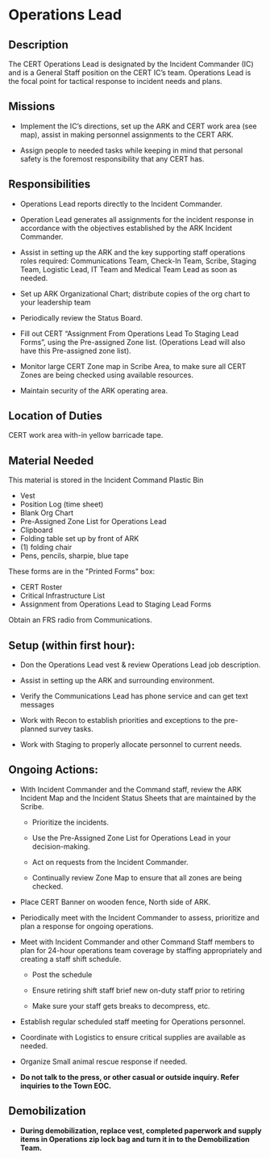 
# Operations Lead

## Description

The CERT Operations Lead is designated by the Incident Commander \(IC\) and
is a General Staff position on the CERT IC’s team. Operations Lead is the
focal point for tactical response to incident needs and plans.

## Missions

* Implement the IC’s directions, set up the ARK and CERT work area \(see map\),
 assist in making personnel assignments to the CERT ARK.

* Assign people to needed tasks while keeping in mind that personal safety is the foremost responsibility that any CERT has.

## Responsibilities

* Operations Lead reports directly to the Incident Commander.

* Operation Lead generates all assignments for the incident response in accordance with the objectives established by the ARK Incident Commander.

* Assist in setting up the ARK and the key supporting staff operations roles required:
Communications Team, Check-In Team, Scribe, Staging Team,
 Logistic Lead, IT Team and Medical Team Lead as soon as needed.

* Set up ARK Organizational Chart; distribute copies of the org chart to
your leadership team

* Periodically review the Status Board.

* Fill out CERT “Assignment From Operations Lead To Staging Lead Forms”, using the Pre-assigned Zone list. \(Operations Lead will also have this Pre-assigned zone list\).

* Monitor large CERT Zone map in Scribe Area, to make sure all CERT Zones are being checked using available resources.

* Maintain security of the ARK operating area.

## Location of Duties

CERT work area with-in yellow barricade tape.

## Material Needed

This material is stored in the Incident Command Plastic Bin

* Vest
* Position Log \(time sheet\)
* Blank Org Chart
* Pre-Assigned Zone List for Operations Lead
* Clipboard
* Folding table set up by front of ARK
* \(1\) folding chair
* Pens, pencils, sharpie, blue tape

These forms are in the "Printed Forms" box:

* CERT Roster
* Critical Infrastructure List
* Assignment from Operations Lead to Staging Lead Forms

Obtain an FRS radio from Communications.


## Setup \(within first hour\):

* Don the Operations Lead vest & review Operations Lead job description.

* Assist in setting up the ARK and surrounding environment.

* Verify the Communications Lead has phone service and can get text messages

* Work with Recon to establish priorities and exceptions to the pre-planned survey tasks.

* Work with Staging to properly allocate personnel to current needs.

## Ongoing Actions:

* With Incident Commander and the Command staff, review the ARK Incident Map and the Incident Status Sheets that are maintained by the Scribe.

  * Prioritize the incidents.

  * Use the Pre-Assigned Zone List for Operations Lead in your decision-making.

  * Act on requests from the Incident Commander.

  * Continually review Zone Map to ensure that all zones are being checked.

* Place CERT Banner on wooden fence, North side of ARK.

* Periodically meet with the Incident Commander to assess, prioritize and plan a response for ongoing operations.

* Meet with Incident Commander and other Command Staff members to plan for 24-hour operations team coverage by staffing appropriately and creating a staff shift schedule.

  * Post the schedule

  * Ensure retiring shift staff brief new on-duty staff prior to retiring

  * Make sure your staff gets breaks to decompress, etc.

* Establish regular scheduled staff meeting for Operations personnel.

* Coordinate with Logistics to ensure critical supplies are available as needed.

* Organize Small animal rescue response if needed.

* **Do not talk to the press, or other casual or outside inquiry. Refer inquiries to the Town EOC.**

## Demobilization

* **During demobilization, replace vest, completed paperwork and supply items in Operations zip lock bag and turn it in to the Demobilization Team.**



